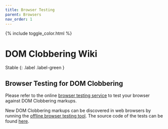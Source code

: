 ```yaml
---
title: Browser Testing
parent: Browsers
nav_order: 1
---
```


{% include toggle_color.html %}

# DOM Clobbering Wiki

Stable
{: .label .label-green }


## Browser Testing for DOM Clobbering

Please refer to the online [browser testing service]() to test your browser against DOM Clobbering markups.


New DOM Clobbering markups can be discovered in web browsers by running the [offline browser testing tool](https://github.com/SoheilKhodayari/DOMClobbering/tree/master/backend). The source code of the tests can be found [here](https://github.com/SoheilKhodayari/DOMClobbering/tree/master/domc_tests).